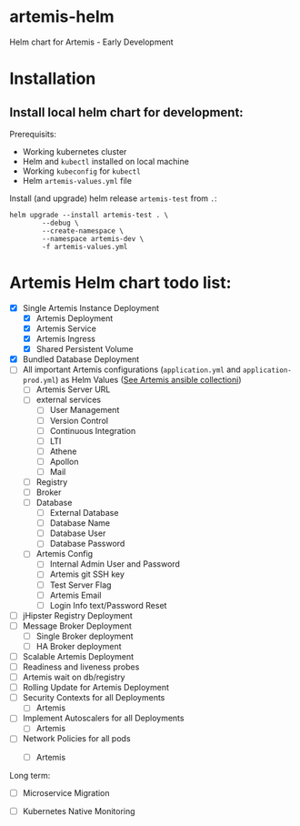 # artemis-helm
Helm chart for Artemis - Early Development

# Installation 

## Install local helm chart for development: 
Prerequisits: 
- Working kubernetes cluster
- Helm and `kubectl` installed on local machine 
- Working `kubeconfig` for `kubectl`
- Helm `artemis-values.yml` file 

Install (and upgrade) helm release `artemis-test` from `.`:
```
helm upgrade --install artemis-test . \
        --debug \
        --create-namespace \
        --namespace artemis-dev \
        -f artemis-values.yml
```


# Artemis Helm chart todo list: 


- [x] Single Artemis Instance Deployment 
  - [x] Artemis Deployment
  - [x] Artemis Service 
  - [x] Artemis Ingress
  - [x] Shared Persistent Volume
- [x] Bundled Database Deployment 
- [ ] All important Artemis configurations (`application.yml` and `application-prod.yml`) as Helm Values ([See Artemis ansible collectioni](https://github.com/ls1intum/artemis-ansible-collection/blob/main/roles/artemis/defaults/main.yml))
  - [ ] Artemis Server URL
  - [ ] external services 
    - [ ] User Management
    - [ ] Version Control
    - [ ] Continuous Integration
    - [ ] LTI
    - [ ] Athene 
    - [ ] Apollon
    - [ ] Mail
  - [ ] Registry
  - [ ] Broker
  - [ ] Database
    - [ ] External Database
    - [ ] Database Name
    - [ ] Database User 
    - [ ] Database Password
  - [ ] Artemis Config
    - [ ] Internal Admin User and Password
    - [ ] Artemis git SSH key
    - [ ] Test Server Flag 
    - [ ] Artemis Email 
    - [ ] Login Info text/Password Reset 
- [ ] jHipster Registry Deployment
- [ ] Message Broker Deployment 
  - [ ] Single Broker deployment 
  - [ ] HA Broker deployment 
- [ ] Scalable Artemis Deployment 
- [ ] Readiness and liveness probes 
- [ ] Artemis wait on db/registry 
- [ ] Rolling Update for Artemis Deployment
- [ ] Security Contexts for all Deployments
  - [ ] Artemis
- [ ] Implement Autoscalers for all Deployments
  - [ ] Artemis
- [ ] Network Policies for all pods
  - [ ] Artemis


Long term:
- [ ] Microservice Migration 
- [ ] Kubernetes Native Monitoring 

